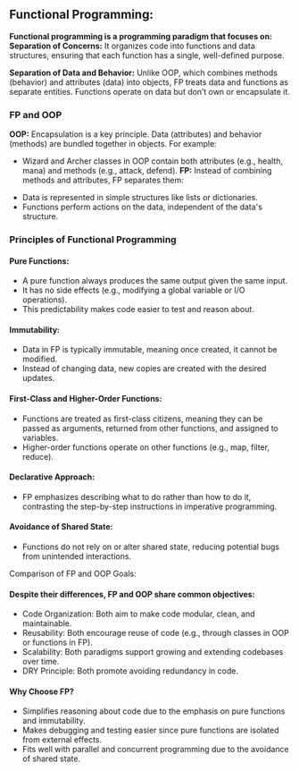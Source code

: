 ## Functional Programming:
**Functional programming is a programming paradigm that focuses on:**
**Separation of Concerns:** It organizes code into functions and data structures, ensuring that each function has a single, well-defined purpose.</P>
**Separation of Data and Behavior:** Unlike OOP, which combines methods (behavior) and attributes (data) into objects, FP treats data and functions as separate entities. Functions operate on data but don’t own or encapsulate it.</P>

### FP and OOP
**OOP:** Encapsulation is a key principle. Data (attributes) and behavior (methods) are bundled together in objects. For example:
+ Wizard and Archer classes in OOP contain both attributes (e.g., health, mana) and methods (e.g., attack, defend).
**FP:** Instead of combining methods and attributes, FP separates them:</p>
+ Data is represented in simple structures like lists or dictionaries.
+ Functions perform actions on the data, independent of the data's structure.

### Principles of Functional Programming

#### Pure Functions:
+ A pure function always produces the same output given the same input.
+ It has no side effects (e.g., modifying a global variable or I/O operations).
+ This predictability makes code easier to test and reason about.

#### Immutability:
+ Data in FP is typically immutable, meaning once created, it cannot be modified.
+ Instead of changing data, new copies are created with the desired updates.

#### First-Class and Higher-Order Functions:
+ Functions are treated as first-class citizens, meaning they can be passed as arguments, returned from other functions, and assigned to variables.
+ Higher-order functions operate on other functions (e.g., map, filter, reduce).

#### Declarative Approach:
+ FP emphasizes describing what to do rather than how to do it, contrasting the step-by-step instructions in imperative programming.

#### Avoidance of Shared State:
+ Functions do not rely on or alter shared state, reducing potential bugs from unintended interactions.

Comparison of FP and OOP Goals:
#### Despite their differences, FP and OOP share common objectives:
+ Code Organization: Both aim to make code modular, clean, and maintainable.
+ Reusability: Both encourage reuse of code (e.g., through classes in OOP or functions in FP).
+ Scalability: Both paradigms support growing and extending codebases over time.
+ DRY Principle: Both promote avoiding redundancy in code.


#### Why Choose FP?
+ Simplifies reasoning about code due to the emphasis on pure functions and immutability.
+ Makes debugging and testing easier since pure functions are isolated from external effects.
+ Fits well with parallel and concurrent programming due to the avoidance of shared state.
